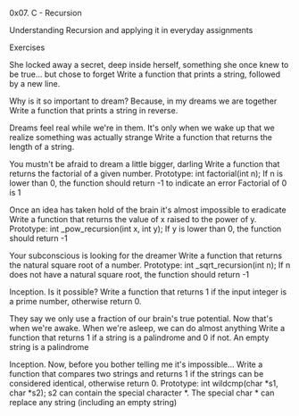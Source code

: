 0x07. C - Recursion

Understanding Recursion and applying it in everyday assignments



Exercises

She locked away a secret, deep inside herself, something she once knew to be true... but chose to forget Write a function that prints a string, followed by a new line.



Why is it so important to dream? Because, in my dreams we are together Write a function that prints a string in reverse.



Dreams feel real while we're in them. It's only when we wake up that we realize something was actually strange Write a function that returns the length of a string.



You mustn't be afraid to dream a little bigger, darling Write a function that returns the factorial of a given number. Prototype: int factorial(int n); If n is lower than 0, the function should return -1 to indicate an error Factorial of 0 is 1



Once an idea has taken hold of the brain it's almost impossible to eradicate Write a function that returns the value of x raised to the power of y. Prototype: int _pow_recursion(int x, int y); If y is lower than 0, the function should return -1



Your subconscious is looking for the dreamer Write a function that returns the natural square root of a number. Prototype: int _sqrt_recursion(int n); If n does not have a natural square root, the function should return -1



Inception. Is it possible? Write a function that returns 1 if the input integer is a prime number, otherwise return 0.



They say we only use a fraction of our brain's true potential. Now that's when we're awake. When we're asleep, we can do almost anything Write a function that returns 1 if a string is a palindrome and 0 if not. An empty string is a palindrome



Inception. Now, before you bother telling me it's impossible... Write a function that compares two strings and returns 1 if the strings can be considered identical, otherwise return 0. Prototype: int wildcmp(char *s1, char *s2); s2 can contain the special character *. The special char * can replace any string (including an empty string)
